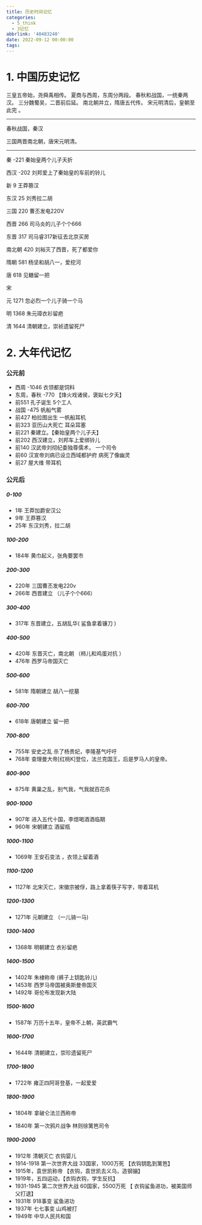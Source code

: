 ```yaml
---
title: 历史时间记忆
categories:
  - 5_think
  - 3记忆
abbrlink: '40483240'
date: 2022-09-12 00:00:00
tags:
---
```


# 1. 中国历史记忆

三皇五帝始，尧舜禹相传。
夏商与西周，东周分两段。
春秋和战国，一统秦两汉。
三分魏蜀吴，二晋前后延。
南北朝并立，隋唐五代传。
宋元明清后，皇朝至此完 。

---

春秋战国，秦汉

三国两晋南北朝，唐宋元明清。

---

秦 -221 秦始皇两个儿子夭折

西汉 -202 刘邦爱上了秦始皇的车前的铃儿

新 9 王莽篡汉 

东汉 25 刘秀拉二胡

三国 220 曹丕发电220V

西晋 266 司马炎的儿子个个666

东晋 317 司马睿317新征去北京买房

南北朝 420 刘裕灭了西晋，死了都爱你

隋朝 581 杨坚和胡八一，爱挖河

唐 618 见糖留一把

宋

元 1271 忽必烈一个儿子骑一个马

明 1368 朱元璋衣衫留疤

清 1644 清朝建立，崇祯遗留死尸



# 2. 大年代记忆

### 公元前  

- 西周 -1046 衣领都是饲料  
- 东周，春秋 -770  【烽火戏诸侯，褒姒七夕夭】
- 前551  孔子诞生   5个工人  
- 战国 -475 帆船气雾  
- 前427  柏拉图出生  一帆船耳机  
- 前323 亚历山大死亡 耳朵耳塞  
- 前221  秦建立。【秦始皇两个儿子夭】
- 前202  西汉建立，刘邦车上爱绑铃儿  
- 前140  汉武帝刘彻纪委独尊儒术，       一个司令  
- 前60  汉宣帝刘病已设立西域都护府 病死了像幽灵  
- 前27  屋大维  带耳机  



### 公元后  

##### 0-100

- 1年  王莽加爵安汉公  
- 9年  王莽篡汉  
- 25年 东汉刘秀，拉二胡  

##### 100-200

- 184年 黄巾起义，张角要罢市  

##### 200-300

- 220年 三国曹丕发电220v  
- 266年 西晋建立 （儿子个个666）

##### 300-400

- 317年 东晋建立，五胡乱华( 鲨鱼拿着镰刀 )

##### 400-500

- 420年 东晋灭亡，南北朝 （柿儿和鸡蛋对抗 ）
- 476年 西罗马帝国灭亡

##### 500-600

- 581年 隋朝建立 胡八一挖墓  

##### 600-700

- 618年   唐朝建立  留一把  

##### 700-800

- 755年   安史之乱 杀了杨贵妃，李隆基气吁吁  
- 768年  查理曼大帝[红桃K]登位，法兰克国王，后是罗马人的皇帝。

##### 800-900

- 875年   黄巢之乱，别气我，气我就百花杀  

##### 900-1000

- 907年   进入五代十国，李煜喝酒酒临期  
- 960年   宋朝建立 酒留瓶  

##### 1000-1100

- 1069年  王安石变法 ，衣领上留着酒  



##### 1100-1200

- 1127年  北宋灭亡，宋徽宗被俘，路上拿着筷子写字，带着耳机  

##### 1200-1300

- 1271年  元朝建立 （一儿骑一马)

##### 1300-1400

- 1368年  明朝建立 衣衫留疤  

##### 1400-1500

- 1402年  朱棣称帝   (裤子上钥匙铃儿)
- 1453年  西罗马帝国被奥斯曼帝国灭  
- 1492年 哥伦布发现新大陆

##### 1500-1600

- 1587年  万历十五年，皇帝不上朝，英武霸气  

##### 1600-1700

- 1644年  清朝建立，崇珍遗留死尸  

##### 1700-1800

- 1722年   雍正四阿哥登基，一起爱爱  

##### 1800-1900

+ 1804年 拿破仑法兰西称帝

- 1840年  第一次鸦片战争     林则徐篱笆司令  

##### 1900-2000

- 1912年   清朝灭亡 衣钩婴儿  
- 1914-1918 第一次世界大战 33国家，1000万死      【衣钩钥匙到篱笆】  
- 1915年，袁世凯称帝  【衣钩，袁世凯去义乌，造钢镚】  
- 1919年，五四运动，【衣钩衣钩，学生反抗】  
- 1931-1945 第二次世界大战 60国家，5500万死     【 衣钩鲨鱼进功，被美国师父打退】  
- 1931年 918事变  	鲨鱼进功  
- 1937年 七七事变  山鸡被打  
- 1949年  中华人民共和国  